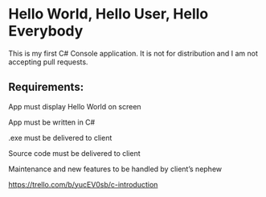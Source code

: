 # Hello World, Hello User, Hello Everybody

This is my first C# Console application. It is not for distribution and I am not accepting pull requests.

## Requirements:

App must display Hello World on screen

App must be written in C#

.exe must be delivered to client

Source code must be delivered to client

Maintenance and new features to be handled by client’s nephew

https://trello.com/b/yucEV0sb/c-introduction
